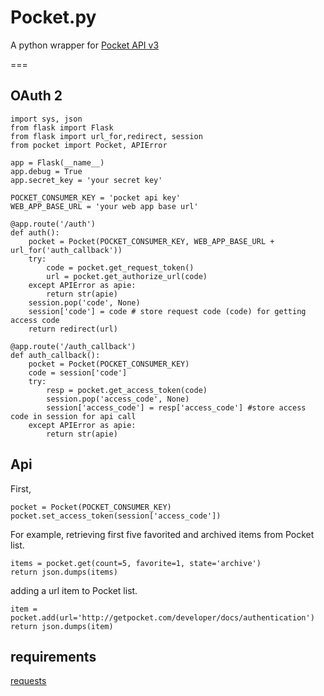 # Pocket.py
A python wrapper for [Pocket API v3](http://getpocket.com/developer/docs/overview) 

===

## OAuth 2

	import sys, json
	from flask import Flask
	from flask import url_for,redirect, session
	from pocket import Pocket, APIError

	app = Flask(__name__)
	app.debug = True
	app.secret_key = 'your secret key'

	POCKET_CONSUMER_KEY = 'pocket api key'
	WEB_APP_BASE_URL = 'your web app base url'

	@app.route('/auth')
	def auth():
		pocket = Pocket(POCKET_CONSUMER_KEY, WEB_APP_BASE_URL + url_for('auth_callback'))
		try:
			code = pocket.get_request_token()
			url = pocket.get_authorize_url(code)
		except APIError as apie:
			return str(apie)
		session.pop('code', None)
		session['code'] = code # store request code (code) for getting access code
		return redirect(url)

	@app.route('/auth_callback')
	def auth_callback():
		pocket = Pocket(POCKET_CONSUMER_KEY)
		code = session['code']
		try:
			resp = pocket.get_access_token(code)
			session.pop('access_code', None)
			session['access_code'] = resp['access_code'] #store access code in session for api call
		except APIError as apie:
			return str(apie)

## Api

First, 

	pocket = Pocket(POCKET_CONSUMER_KEY)
	pocket.set_access_token(session['access_code'])

For example, retrieving first five favorited and archived items from Pocket list.
	
	items = pocket.get(count=5, favorite=1, state='archive')
	return json.dumps(items)
	
adding a url item to Pocket list.

	item = pocket.add(url='http://getpocket.com/developer/docs/authentication')
	return json.dumps(item)

## requirements

[requests](https://github.com/kennethreitz/requests)

